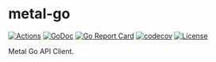 # metal-go

[![Actions](https://github.com/metal-stack/metal-go/workflows/build/badge.svg)](https://github.com/metal-stack/metal-go/actions)
[![GoDoc](https://godoc.org/github.com/metal-stack/metal-go?status.svg)](https://godoc.org/github.com/metal-stack/metal-go)
[![Go Report Card](https://goreportcard.com/badge/github.com/metal-stack/metal-go)](https://goreportcard.com/report/github.com/metal-stack/metal-go)
[![codecov](https://codecov.io/gh/metal-stack/metal-go/branch/master/graph/badge.svg)](https://codecov.io/gh/metal-stack/metal-go)
[![License](https://img.shields.io/badge/license-MIT-blue.svg)](https://github.com/metal-stack/metal-go/blob/master/LICENSE)

Metal Go API Client.

